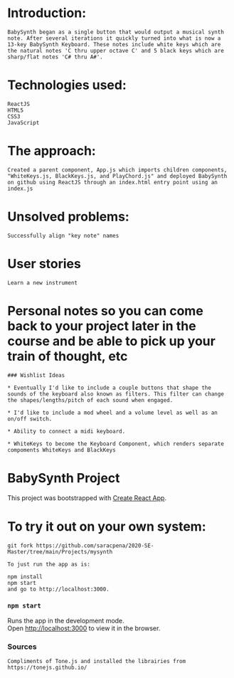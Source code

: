 # Introduction: 
    BabySynth began as a single button that would output a musical synth note. After several iterations it quickly turned into what is now a 13-key BabySynth Keyboard. These notes include white keys which are the natural notes 'C thru upper octave C' and 5 black keys which are sharp/flat notes 'C# thru A#'.

# Technologies used:
    ReactJS
    HTML5
    CSS3
    JavaScript

# The approach: 
    Created a parent component, App.js which imports children components, "WhiteKeys.js, BlackKeys.js, and PlayChord.js" and deployed BabySynth on github using ReactJS through an index.html entry point using an index.js

# Unsolved problems:
    Successfully align "key note" names

# User stories
    Learn a new instrument
# Personal notes so you can come back to your project later in the course and be able to pick up your train of thought, etc
    
    ### Wishlist Ideas

    * Eventually I'd like to include a couple buttons that shape the sounds of the keyboard also known as filters. This filter can change the shapes/lengths/pitch of each sound when engaged.

    * I'd like to include a mod wheel and a volume level as well as an on/off switch.

    * Ability to connect a midi keyboard.

    * WhiteKeys to become the Keyboard Component, which renders separate compoments WhiteKeys and BlackKeys


# BabySynth Project

This project was bootstrapped with [Create React App](https://github.com/facebook/create-react-app).

# To try it out on your own system:

    git fork https://github.com/saracpena/2020-SE-Master/tree/main/Projects/mysynth

    To just run the app as is:

    npm install
    npm start
    and go to http://localhost:3000.

### `npm start`
Runs the app in the development mode.\
Open [http://localhost:3000](http://localhost:3000) to view it in the browser.

### Sources

    Compliments of Tone.js and installed the librairies from https://tonejs.github.io/








